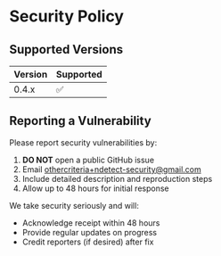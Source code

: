 # Security Policy

## Supported Versions

| Version | Supported          |
| ------- | ------------------ |
| 0.4.x   | :white_check_mark: |

## Reporting a Vulnerability

Please report security vulnerabilities by:

1. **DO NOT** open a public GitHub issue
1. Email <othercriteria+ndetect-security@gmail.com>
1. Include detailed description and reproduction steps
1. Allow up to 48 hours for initial response

We take security seriously and will:

- Acknowledge receipt within 48 hours
- Provide regular updates on progress
- Credit reporters (if desired) after fix
